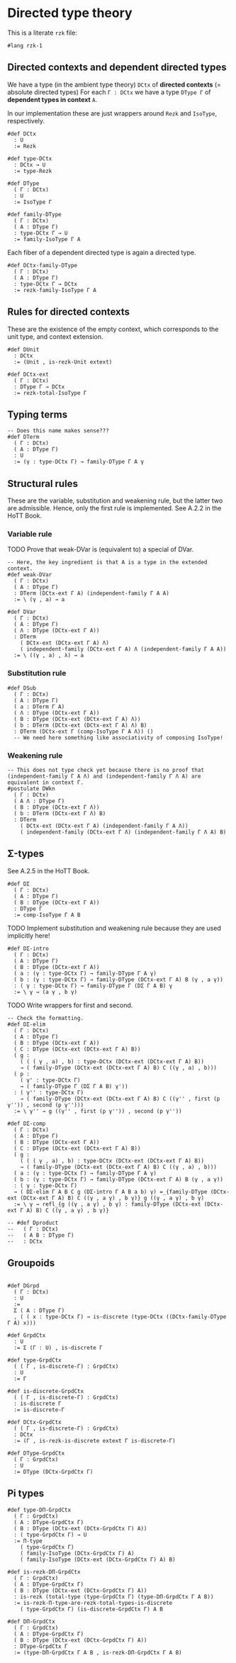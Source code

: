 # Directed type theory

This is a literate `rzk` file:

```rzk
#lang rzk-1
```

## Directed contexts and dependent directed types

We have a type (in the ambient type theory) `DCtx` of **directed contexts** (=
absolute directed types) For each `Γ : DCtx` we have a type `DType Γ` of
**dependent types in context** `A`.

In our implementation these are just wrappers around `Rezk` and `IsoType`,
respectively.

```rzk
#def DCtx
  : U
  := Rezk

#def type-DCtx
  : DCtx → U
  := type-Rezk

#def DType
  ( Γ : DCtx)
  : U
  := IsoType Γ

#def family-DType
  ( Γ : DCtx)
  ( A : DType Γ)
  : type-DCtx Γ → U
  := family-IsoType Γ A
```
Each fiber of a dependent directed type is again a directed type.

```rzk
#def DCtx-family-DType
  ( Γ : DCtx)
  ( A : DType Γ)
  : type-DCtx Γ → DCtx
  := rezk-family-IsoType Γ A
```

## Rules for directed contexts
These are the existence of the empty context, which corresponds to the unit type, and context extension.

```rzk
#def DUnit
  : DCtx
  := (Unit , is-rezk-Unit extext)

#def DCtx-ext
  ( Γ : DCtx)
  : DType Γ → DCtx
  := rezk-total-IsoType Γ
```

## Typing terms
```rzk
-- Does this name makes sense???
#def DTerm
  ( Γ : DCtx)
  ( A : DType Γ)
  : U
  := (γ : type-DCtx Γ) → family-DType Γ A γ
```

## Structural rules
These are the variable, substitution and weakening rule, but the latter two are admissible. Hence, only the first rule is implemented. See A.2.2 in the HoTT Book.

### Variable rule
TODO Prove that weak-DVar is (equivalent to) a special of DVar.
```rzk
-- Here, the key ingredient is that A is a type in the extended context.
#def weak-DVar
  ( Γ : DCtx)
  ( A : DType Γ)
  : DTerm (DCtx-ext Γ A) (independent-family Γ A A)
  := \ (γ , a) → a

#def DVar
  ( Γ : DCtx)
  ( A : DType Γ)
  ( Λ : DType (DCtx-ext Γ A))
  : DTerm
    ( DCtx-ext (DCtx-ext Γ A) Λ)
    ( independent-family (DCtx-ext Γ A) Λ (independent-family Γ A A))
  := \ ((γ , a) , λ) → a
```

### Substitution rule
```rzk
#def DSub
  ( Γ : DCtx)
  ( A : DType Γ)
  ( a : DTerm Γ A)
  ( Λ : DType (DCtx-ext Γ A))
  ( B : DType (DCtx-ext (DCtx-ext Γ A) Λ))
  ( b : DTerm (DCtx-ext (DCtx-ext Γ A) Λ) B)
  : DTerm (DCtx-ext Γ (comp-IsoType Γ A Λ)) ()
  -- We need here something like associativity of composing IsoType!
```

### Weakening rule
```rzk
-- This does not type check yet because there is no proof that (independent-family Γ A Λ) and (independent-family Γ Λ A) are equivalent in context Γ.
#postulate DWkn
  ( Γ : DCtx)
  ( A Λ : DType Γ)
  ( B : DType (DCtx-ext Γ Λ))
  ( b : DTerm (DCtx-ext Γ Λ) B)
  : DTerm
    ( DCtx-ext (DCtx-ext Γ A) (independent-family Γ A Λ))
    ( independent-family (DCtx-ext Γ Λ) (independent-family Γ Λ A) B)
```

## Σ-types
See A.2.5 in the HoTT Book.

```rzk
#def DΣ
  ( Γ : DCtx)
  ( A : DType Γ)
  ( B : DType (DCtx-ext Γ A))
  : DType Γ
  := comp-IsoType Γ A B
```

TODO Implement substitution and weakening rule because they are used implicitly here!
```rzk
#def DΣ-intro
  ( Γ : DCtx)
  ( A : DType Γ)
  ( B : DType (DCtx-ext Γ A))
  ( a : (γ : type-DCtx Γ) → family-DType Γ A γ)
  ( b : (γ : type-DCtx Γ) → family-DType (DCtx-ext Γ A) B (γ , a γ))
  : ( γ : type-DCtx Γ) → family-DType Γ (DΣ Γ A B) γ
  := \ γ → (a γ , b γ)
```

TODO Write wrappers for first and second.
```rzk
-- Check the formatting.
#def DΣ-elim
  ( Γ : DCtx)
  ( A : DType Γ)
  ( B : DType (DCtx-ext Γ A))
  ( C : DType (DCtx-ext (DCtx-ext Γ A) B))
  ( g :
    ( ( ( γ , a) , b) : type-DCtx (DCtx-ext (DCtx-ext Γ A) B))
    → ( family-DType (DCtx-ext (DCtx-ext Γ A) B) C ((γ , a) , b)))
  ( p :
    ( γ' : type-DCtx Γ)
    → ( family-DType Γ (DΣ Γ A B) γ'))
  : ( γ'' : type-DCtx Γ)
    → ( family-DType (DCtx-ext (DCtx-ext Γ A) B) C ((γ'' , first (p γ'')) , second (p γ'')))
  := \ γ'' → g ((γ'' , first (p γ'')) , second (p γ''))

#def DΣ-comp
  ( Γ : DCtx)
  ( A : DType Γ)
  ( B : DType (DCtx-ext Γ A))
  ( C : DType (DCtx-ext (DCtx-ext Γ A) B))
  ( g :
    ( ( ( γ , a) , b) : type-DCtx (DCtx-ext (DCtx-ext Γ A) B))
    → ( family-DType (DCtx-ext (DCtx-ext Γ A) B) C ((γ , a) , b)))
  ( a : (γ : type-DCtx Γ) → family-DType Γ A γ)
  ( b : (γ : type-DCtx Γ) → family-DType (DCtx-ext Γ A) B (γ , a γ))
  : ( γ : type-DCtx Γ)
  → ( DΣ-elim Γ A B C g (DΣ-intro Γ A B a b) γ) =_{family-DType (DCtx-ext (DCtx-ext Γ A) B) C ((γ , a γ) , b γ)} g ((γ , a γ) , b γ)
  := \ γ → refl_{g ((γ , a γ) , b γ) : family-DType (DCtx-ext (DCtx-ext Γ A) B) C ((γ , a γ) , b γ)}

-- #def Dproduct
--   ( Γ : DCtx)
--   ( A B : DType Γ)
--   : DCtx
```

## Groupoids

```rzk

#def DGrpd
  ( Γ : DCtx)
  : U
  :=
  Σ ( A : DType Γ)
  , ( ( x : type-DCtx Γ) → is-discrete (type-DCtx ((DCtx-family-DType Γ A) x)))

#def GrpdCtx
  : U
  := Σ (Γ : U) , is-discrete Γ

#def type-GrpdCtx
  ( ( Γ , is-discrete-Γ) : GrpdCtx)
  : U
  := Γ

#def is-discrete-GrpdCtx
  ( ( Γ , is-discrete-Γ) : GrpdCtx)
  : is-discrete Γ
  := is-discrete-Γ

#def DCtx-GrpdCtx
  ( ( Γ , is-discrete-Γ) : GrpdCtx)
  : DCtx
  := (Γ , is-rezk-is-discrete extext Γ is-discrete-Γ)

#def DType-GrpdCtx
  ( Γ : GrpdCtx)
  : U
  := DType (DCtx-GrpdCtx Γ)
```

## Pi types

```rzk
#def type-DΠ-GrpdCtx
  ( Γ : GrpdCtx)
  ( A : DType-GrpdCtx Γ)
  ( B : DType (DCtx-ext (DCtx-GrpdCtx Γ) A))
  : ( type-GrpdCtx Γ) → U
  := Π-type
    ( type-GrpdCtx Γ)
    ( family-IsoType (DCtx-GrpdCtx Γ) A)
    ( family-IsoType (DCtx-ext (DCtx-GrpdCtx Γ) A) B)

#def is-rezk-DΠ-GrpdCtx
  ( Γ : GrpdCtx)
  ( A : DType-GrpdCtx Γ)
  ( B : DType (DCtx-ext (DCtx-GrpdCtx Γ) A))
  : is-rezk (total-type (type-GrpdCtx Γ) (type-DΠ-GrpdCtx Γ A B))
  := is-rezk-Π-type-are-rezk-total-types-is-discrete
    ( type-GrpdCtx Γ) (is-discrete-GrpdCtx Γ) A B

#def DΠ-GrpdCtx
  ( Γ : GrpdCtx)
  ( A : DType-GrpdCtx Γ)
  ( B : DType (DCtx-ext (DCtx-GrpdCtx Γ) A))
  : DType-GrpdCtx Γ
  := (type-DΠ-GrpdCtx Γ A B , is-rezk-DΠ-GrpdCtx Γ A B)
```
